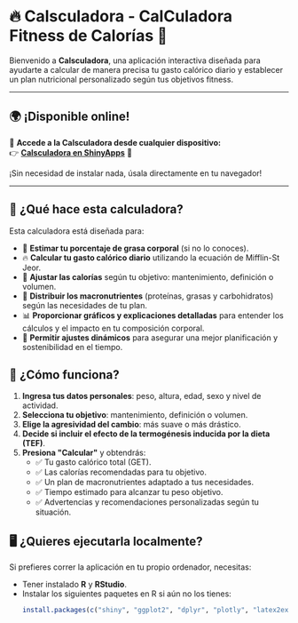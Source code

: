 # 🔥 Calsculadora - CalCuladora Fitness de Calorías 🥩

Bienvenido a **Calsculadora**, una aplicación interactiva diseñada para ayudarte a calcular de manera precisa tu gasto calórico diario y establecer un plan nutricional personalizado según tus objetivos fitness.

---

## 🌍 **¡Disponible online!**  
📢 **Accede a la Calsculadora desde cualquier dispositivo:**  
👉 [**Calsculadora en ShinyApps**](https://victordiez.shinyapps.io/Calsculadora/) 🚀  

¡Sin necesidad de instalar nada, úsala directamente en tu navegador!

---

## 🚀 **¿Qué hace esta calculadora?**
Esta calculadora está diseñada para:
- 📏 **Estimar tu porcentaje de grasa corporal** (si no lo conoces).
- 🔥 **Calcular tu gasto calórico diario** utilizando la ecuación de Mifflin-St Jeor.
- 🎯 **Ajustar las calorías** según tu objetivo: mantenimiento, definición o volumen.
- 🍎 **Distribuir los macronutrientes** (proteínas, grasas y carbohidratos) según las necesidades de tu plan.
- 📊 **Proporcionar gráficos y explicaciones detalladas** para entender los cálculos y el impacto en tu composición corporal.
- 🔄 **Permitir ajustes dinámicos** para asegurar una mejor planificación y sostenibilidad en el tiempo.

## 📌 **¿Cómo funciona?**
1. **Ingresa tus datos personales**: peso, altura, edad, sexo y nivel de actividad.
2. **Selecciona tu objetivo**: mantenimiento, definición o volumen.
3. **Elige la agresividad del cambio**: más suave o más drástico.
4. **Decide si incluir el efecto de la termogénesis inducida por la dieta (TEF)**.
5. **Presiona "Calcular"** y obtendrás:
   - ✅ Tu gasto calórico total (GET).
   - ✅ Las calorías recomendadas para tu objetivo.
   - ✅ Un plan de macronutrientes adaptado a tus necesidades.
   - ✅ Tiempo estimado para alcanzar tu peso objetivo.
   - ✅ Advertencias y recomendaciones personalizadas según tu situación.

## 🖥️ **¿Quieres ejecutarla localmente?**
Si prefieres correr la aplicación en tu propio ordenador, necesitas:
- Tener instalado **R** y **RStudio**.
- Instalar los siguientes paquetes en R si aún no los tienes:
  ```r
  install.packages(c("shiny", "ggplot2", "dplyr", "plotly", "latex2exp", "RColorBrewer", "shinyWidgets"))
  ```
